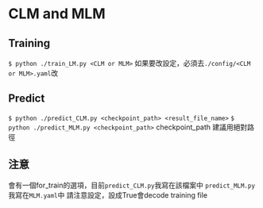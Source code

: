 # CLM and MLM
## Training
`$ python ./train_LM.py <CLM or MLM>`
如果要改設定，必須去`./config/<CLM or MLM>.yaml`改

## Predict
`$ python ./predict_CLM.py <checkpoint_path> <result_file_name>`
`$ python ./predict_MLM.py <checkpoint_path>`
checkpoint_path 建議用絕對路徑

## 注意
會有一個for_train的選項，目前`predict_CLM.py`我寫在該檔案中 `predict_MLM.py`我寫在`MLM.yaml`中
請注意設定，設成True會decode training file
